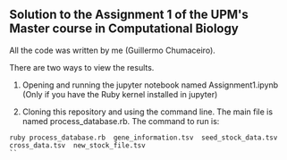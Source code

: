 ## Solution to the Assignment 1 of the UPM's Master course in Computational Biology

All the code was written by me (Guillermo Chumaceiro).

There are two ways to view the results.

1. Opening and running the jupyter notebook named Assignment1.ipynb (Only if you have the Ruby kernel installed in jupyter)

2. Cloning this repository and using the command line. The main file is named process_database.rb. The command to run is: 
```
ruby process_database.rb  gene_information.tsv  seed_stock_data.tsv  cross_data.tsv  new_stock_file.tsv
``
